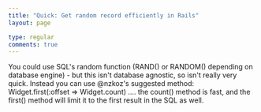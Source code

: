 ```yaml
---
title: "Quick: Get random record efficiently in Rails"
layout: page

type: regular
comments: true
---
```


You could use SQL's random function (RAND() or RANDOM() depending on database
engine) - but this isn't database agnostic, so isn't really very quick.
Instead you can use @nzkoz's suggested method:
Widget.first(:offset => Widget.count)
.... the count() method is fast, and the first() method will limit it to the
first result in the SQL as well.

